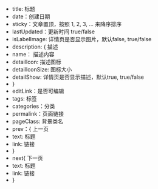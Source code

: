 - title: 标题
- date：创建日期
- sticky：文章置顶，按照 1, 2, 3, ... 来降序排序
- lastUpdated：更新时间 true/false 
- isLabelImage: 详情页是否显示图片，默认false, true/false 
- description: { 描述
-   name： 描述内容
-   detailIcon: 描述图标
-   detailIconSize: 图标大小
-   detailShow: 详情页是否显示描述，默认true, true/false 
- }
- editLink：是否可编辑
- tags: 标签
- categories：分类
- permalink：页面链接
- pageClass: 背景类名
- prev：{ 上一页
-   text: 标题
-   link: 链接
- }
- next{ 下一页
-   text: 标题
-   link: 链接
- }